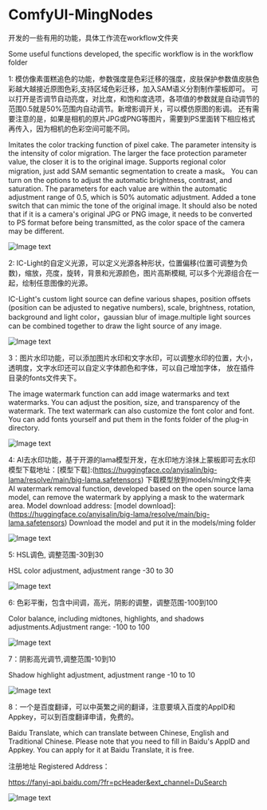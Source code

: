 # ComfyUI-MingNodes

开发的一些有用的功能，具体工作流在workflow文件夹

Some useful  functions developed, the specific workflow is in the workflow folder

1: 模仿像素蛋糕追色的功能，参数强度是色彩迁移的强度，皮肤保护参数值皮肤色彩越大越接近原图色彩,支持区域色彩迁移，加入SAM语义分割制作蒙板即可。
可以打开是否调节自动亮度，对比度，和饱和度选项，各项值的参数就是自动调节的范围0.5就是50%范围内自动调节。新增影调开关，可以模仿原图的影调。 
还有需要注意的是，如果是相机的原片JPG或PNG等图片，需要到PS里面转下相应格式再传入，因为相机的色彩空间可能不同。

Imitates the color tracking function of pixel cake. The parameter intensity is the intensity of color migration. 
The larger the face protection parameter value, the closer it is to the original image.
Supports regional color migration, just add SAM semantic segmentation to create a mask。
You can turn on the options to adjust the automatic brightness, contrast, and saturation. 
The parameters for each value are within the automatic adjustment range of 0.5, which is 50% automatic adjustment.
Added a tone switch that can mimic the tone of the original image.
It should also be noted that if it is a camera's original JPG or PNG image, 
it needs to be converted to PS format before being transmitted, as the color space of the camera may be different.

![Image text](https://github.com/mingsky-ai/ComfyUI-MingNodes/blob/main/images/imitation1.png?raw=true)

2: IC-Light的自定义光源，可以定义光源各种形状，位置偏移(位置可调整为负数)，缩放，亮度，旋转，背景和光源颜色，图片高斯模糊,
可以多个光源组合在一起，绘制任意图像的光源。

IC-Light's custom light source can define various shapes, position offsets (position can be adjusted to negative numbers), 
scale, brightness, rotation, background and light color，gaussian blur of image.multiple light sources can be combined together to draw the light source of any image.

![Image text](https://github.com/mingsky-ai/ComfyUI-MingNodes/blob/main/images/light_source.png?raw=true)

3：图片水印功能，可以添加图片水印和文字水印，可以调整水印的位置，大小，透明度，文字水印还可以自定义字体颜色和字体，可以自己增加字体，
放在插件目录的fonts文件夹下。

The image watermark function can add image watermarks and text watermarks. You can adjust the position, size, 
and transparency of the watermark. The text watermark can also customize the font color and font. You can add fonts yourself and put them in the fonts folder of the plug-in directory.

![Image text](https://github.com/mingsky-ai/ComfyUI-MingNodes/blob/main/images/watermark.png?raw=true)

4: AI去水印功能，基于开源的lama模型开发，在水印地方涂抹上蒙板即可去水印
   模型下载地址：[模型下载]:(https://huggingface.co/anyisalin/big-lama/resolve/main/big-lama.safetensors) 下载模型放到models/ming文件夹
AI watermark removal function, developed based on the open source lama model, can remove the watermark by applying a mask to the watermark area.
Model download address: [model download]:(https://huggingface.co/anyisalin/big-lama/resolve/main/big-lama.safetensors) Download the model and put it in the models/ming folder

![Image text](https://github.com/mingsky-ai/ComfyUI-MingNodes/blob/main/images/remove_watermark.png?raw=true)

5: HSL调色, 调整范围-30到30

HSL color adjustment, adjustment range -30 to 30

![Image text](https://github.com/mingsky-ai/ComfyUI-MingNodes/blob/main/images/HSL_color.png?raw=true)

6: 色彩平衡，包含中间调，高光，阴影的调整，调整范围-100到100

Color balance, including midtones, highlights, and shadows adjustments.Adjustment range: -100 to 100

![Image text](https://github.com/mingsky-ai/ComfyUI-MingNodes/blob/main/images/color_balance.png?raw=true)

7：阴影高光调节,调整范围-10到10

Shadow highlight adjustment, adjustment range -10 to 10

![Image text](https://github.com/mingsky-ai/ComfyUI-MingNodes/blob/main/images/highlight_shadow.png?raw=true)

8：一个是百度翻译，可以中英繁之间的翻译，注意要填入百度的AppID和Appkey，可以到百度翻译申请，免费的。

Baidu Translate, which can translate between Chinese, English and Traditional Chinese. 
Please note that you need to fill in Baidu's AppID and Appkey. You can apply for it at Baidu Translate, it is free.

注册地址 Registered Address：

<https://fanyi-api.baidu.com/?fr=pcHeader&ext_channel=DuSearch>

![Image text](https://github.com/mingsky-ai/ComfyUI-MingNodes/blob/main/images/baidu_translate.png?raw=true)







